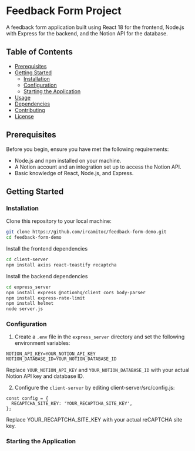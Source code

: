 # Feedback Form Project

A feedback form application built using React 18 for the frontend, Node.js with Express for the backend, and the Notion API for the database.

## Table of Contents

- [Prerequisites](#prerequisites)
- [Getting Started](#getting-started)
  - [Installation](#installation)
  - [Configuration](#configuration)
  - [Starting the Application](#starting-the-application)
- [Usage](#usage)
- [Dependencies](#dependencies)
- [Contributing](#contributing)
- [License](#license)

## Prerequisites

Before you begin, ensure you have met the following requirements:

- Node.js and npm installed on your machine.
- A Notion account and an integration set up to access the Notion API.
- Basic knowledge of React, Node.js, and Express.

## Getting Started

### Installation

Clone this repository to your local machine:

```bash
git clone https://github.com/ircamitoc/feedback-form-demo.git
cd feedback-form-demo
```

Install the frontend dependencies

```bash
cd client-server
npm install axios react-toastify recaptcha
```

Install the backend dependencies

```bash
cd express_server
npm install express @notionhq/client cors body-parser
npm install express-rate-limit
npm install helmet
node server.js
```

### Configuration

1. Create a `.env` file in the `express_server` directory and set the following environment variables:

```
NOTION_API_KEY=YOUR_NOTION_API_KEY
NOTION_DATABASE_ID=YOUR_NOTION_DATABASE_ID
```

Replace `YOUR_NOTION_API_KEY` and `YOUR_NOTION_DATABASE_ID` with your actual Notion API key and database ID.

2. Configure the `client-server` by editing client-server/src/config.js:

```
const config = {
  RECAPTCHA_SITE_KEY: 'YOUR_RECAPTCHA_SITE_KEY',
};
```

Replace YOUR_RECAPTCHA_SITE_KEY with your actual reCAPTCHA site key.

### Starting the Application

